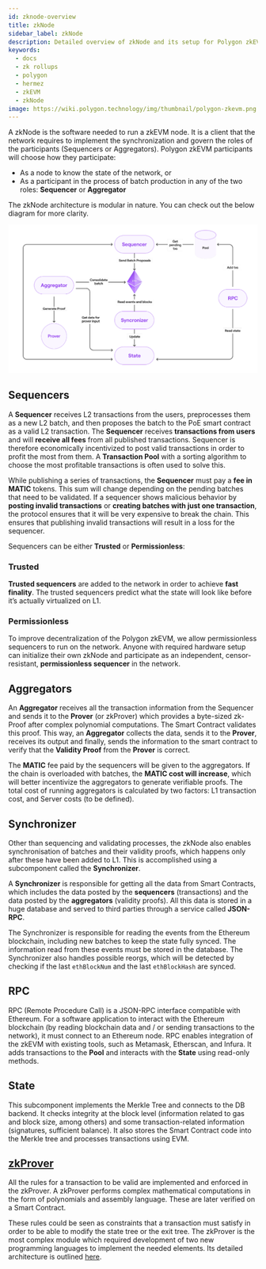 ```yaml
---
id: zknode-overview
title: zkNode
sidebar_label: zkNode
description: Detailed overview of zkNode and its setup for Polygon zkEVM.
keywords:
  - docs
  - zk rollups
  - polygon
  - hermez
  - zkEVM
  - zkNode
image: https://wiki.polygon.technology/img/thumbnail/polygon-zkevm.png
---
```


A zkNode is the software needed to run a zkEVM node. It is a client that the network requires to implement the synchronization and govern the roles of the participants (Sequencers or Aggregators). Polygon zkEVM participants will choose how they participate:

- As a node to know the state of the network, or
- As a participant in the process of batch production in any of the two roles: **Sequencer** or **Aggregator**

The zkNode architecture is modular in nature. You can check out the below diagram for more clarity.

![Figure 3: zkEVM zkNode Diagram](figures/fig3-zkNode-arch.png)

## Sequencers

A **Sequencer** receives L2 transactions from the users, preprocesses them as a new L2 batch, and then proposes the batch to the PoE smart contract as a valid L2 transaction. The **Sequencer** receives **transactions from users** and will **receive all fees** from all published transactions. Sequencer is therefore economically incentivized to post valid transactions in order to profit the most from them. A **Transaction Pool** with a sorting algorithm to choose the most profitable transactions is often used to solve this.

While publishing a series of transactions, the **Sequencer** must pay a **fee in MATIC** tokens. This sum will change depending on the pending batches that need to be validated. If a sequencer shows malicious behavior by **posting invalid transactions** or **creating batches with just one transaction**, the protocol ensures that it will be very expensive to break the chain. This ensures that publishing invalid transactions will result in a loss for the sequencer.

Sequencers can be either **Trusted** or **Permissionless**:

### Trusted

**Trusted sequencers** are added to the network in order to achieve **fast finality**. The trusted sequencers predict what the state will look like before it’s actually virtualized on L1.

### Permissionless

To improve decentralization of the Polygon zkEVM, we allow permissionless sequencers to run on the network. Anyone with required hardware setup can initialize their own zkNode and participate as an independent, censor-resistant, **permissionless sequencer** in the network.

## Aggregators

An **Aggregator** receives all the transaction information from the Sequencer and sends it to the **Prover** (or zkProver) which provides a byte-sized zk-Proof after complex polynomial computations. The Smart Contract validates this proof. This way, an **Aggregator** collects the data, sends it to the **Prover**, receives its output and finally, sends the information to the smart contract to verify that the **Validity Proof** from the **Prover** is correct.

The **MATIC** fee paid by the sequencers will be given to the aggregators. If the chain is overloaded with batches, the **MATIC cost will increase**, which will better incentivize the aggregators to generate verifiable proofs. The total cost of running aggregators is calculated by two factors: L1 transaction cost, and Server costs (to be defined).

## Synchronizer

Other than sequencing and validating processes, the zkNode also enables synchronisation of batches and their validity proofs, which happens only after these have been added to L1. This is accomplished using a subcomponent called the **Synchronizer**.

A **Synchronizer** is responsible for getting all the data from Smart Contracts, which includes the data posted by the **sequencers** (transactions) and the data posted by the **aggregators** (validity proofs). All this data is stored in a huge database and served to third parties through a service called **JSON-RPC**.

The Synchronizer is responsible for reading the events from the Ethereum blockchain, including new batches to keep the state fully synced. The information read from these events must be stored in the database. The Synchronizer also handles possible reorgs, which will be detected by checking if the last `ethBlockNum` and the last `ethBlockHash` are synced.

## RPC

RPC (Remote Procedure Call) is a JSON-RPC interface compatible with Ethereum. For a software application to interact with the Ethereum blockchain (by reading blockchain data and / or sending transactions to the network), it must connect to an Ethereum node. RPC enables integration of the zkEVM with existing tools, such as Metamask, Etherscan, and Infura. It adds transactions to the **Pool** and interacts with the **State** using read-only methods. 

## State

This subcomponent implements the Merkle Tree and connects to the DB backend. It checks integrity at the block level (information related to gas and block size, among others) and some transaction-related information (signatures, sufficient balance). It also stores the Smart Contract code into the Merkle tree and processes transactions using EVM.

## [zkProver](/zkEVM/zkProver/overview.md)

All the rules for a transaction to be valid are implemented and enforced in the zkProver. A zkProver performs complex mathematical computations in the form of polynomials and assembly language. These are later verified on a Smart Contract.

These rules could be seen as constraints that a transaction must satisfy in order to be able to modify the state tree or the exit tree. The zkProver is the most complex module which required development of two new programming languages to implement the needed elements. Its detailed architecture is outlined [here](/zkEVM/zkProver/overview.md).
